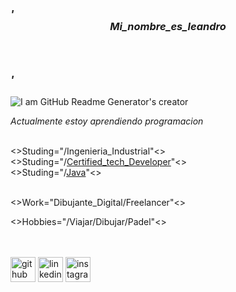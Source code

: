 ### **_'<header class=Hola> Mi_nombre_es_leandro</header>'_**
   
![I am GitHub Readme Generator's creator](https://www.lavoz.com.ar/resizer/9DvCUG7gefuQi8BuK1Vk2X0oAsA=/1023x323/smart/storage.googleapis.com/gweb-uniblog-publish-prod/original_images/Dino_non-birthday_version.gif)

*Actualmente estoy aprendiendo programacion* <br><br>

<>Studing="/Ingenieria_Industrial"<> <br>
<>Studing="/[Certified_tech_Developer](https://www.digitalhouse.com/ar/acciones/certified-tech-developer)"<> <br>
<>Studing="/[Java](https://www.udemy.com/course/universidad-java-especialista-en-java-desde-cero-a-master)"<> <br><br>

 <>Work="Dibujante_Digital/Freelancer"<>

  <>Hobbies="/Viajar/Dibujar/Padel"<> <br><br><br>

<footer>

[<img src='https://cdn-icons-png.flaticon.com/512/270/270798.png' alt='github' height='40'>](https://github.com/leandroMz)  [<img src='https://cdn-icons-png.flaticon.com/512/174/174857.png' alt='linkedin' height='40'>](https://www.linkedin.com/in/leandro-martinez-93b5b821a/)  [<img src='https://cdn-icons-png.flaticon.com/512/2111/2111463.png' alt='instagram' height='40'>](https://www.instagram.com/leomz2/)  

<footer>

